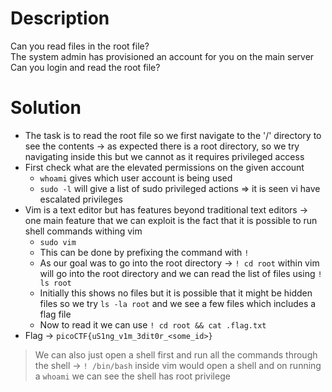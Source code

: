 # Description
Can you read files in the root file?   
The system admin has provisioned an account for you on the main server   
Can you login and read the root file?

# Solution
- The task is to read the root file so we first navigate to the '/' directory to see the contents -> as expected there is a root directory, so we try navigating inside this but we cannot as it requires privileged access
- First check what are the elevated permissions on the given account 
	- `whoami` gives which user account is being used
	- `sudo -l` will give a list of sudo privileged actions => it is seen vi have escalated privileges
- Vim is a text editor but has features beyond traditional text editors -> one main feature that we can exploit is the fact that it is possible to run shell commands withing vim
	- `sudo vim`
	- This can be done by prefixing the command with `!`
	- As our goal was to go into the root directory -> `! cd root` within vim will go into the root directory and we can read the list of files using `! ls root`
	- Initially this shows no files but it is possible that it might be hidden files so we try `ls -la root` and we see a few files which includes a flag file
	- Now to read it we can use `! cd root && cat .flag.txt`
- Flag -> `picoCTF{uS1ng_v1m_3dit0r_<some_id>}`

> We can also just open a shell first and run all the commands through the shell -> `! /bin/bash` inside vim would open a shell and on running a `whoami` we can see the shell has root privilege 